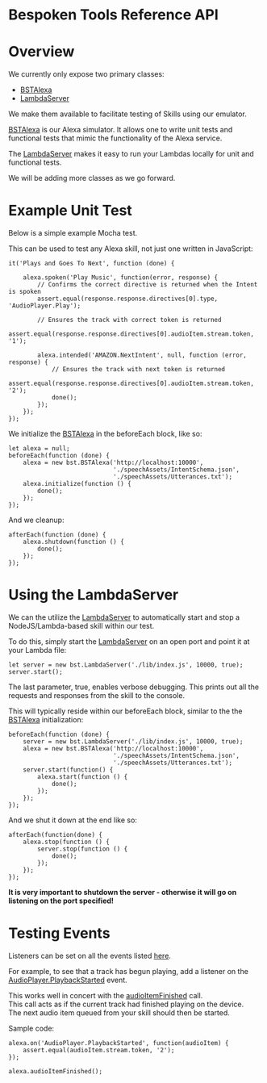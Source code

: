 Bespoken Tools Reference API
============================
# Overview
We currently only expose two primary classes:
- [BSTAlexa](classes/bstalexa.html)
- [LambdaServer](classes/lambdaserver.html)

We make them available to facilitate testing of Skills using our emulator.

[BSTAlexa](classes/bstalexa.html) is our Alexa simulator. It allows one to write unit tests and functional tests that mimic the functionality of the Alexa service.

The [LambdaServer](classes/lambdaserver.html) makes it easy to run your Lambdas locally for unit and functional tests.

We will be adding more classes as we go forward.

# Example Unit Test  
Below is a simple example Mocha test. 

This can be used to test any Alexa skill, not just one written in JavaScript:

```
it('Plays and Goes To Next', function (done) {

    alexa.spoken('Play Music', function(error, response) {
        // Confirms the correct directive is returned when the Intent is spoken
        assert.equal(response.response.directives[0].type, 'AudioPlayer.Play');
        
        // Ensures the track with correct token is returned
        assert.equal(response.response.directives[0].audioItem.stream.token, '1');

        alexa.intended('AMAZON.NextIntent', null, function (error, response) {
            // Ensures the track with next token is returned    
            assert.equal(response.response.directives[0].audioItem.stream.token, '2');
            done();
        });
    });
});
```

We initialize the [BSTAlexa](classes/bstalexa.html) in the beforeEach block, like so:

```
let alexa = null;
beforeEach(function (done) {
    alexa = new bst.BSTAlexa('http://localhost:10000',
                             './speechAssets/IntentSchema.json',
                             './speechAssets/Utterances.txt');
    alexa.initialize(function () {
        done();
    });
});
```

And we cleanup:

```
afterEach(function (done) {
    alexa.shutdown(function () {
        done();
    });
});
```

# Using the LambdaServer
We can the utilize the [LambdaServer](class/lambdaserver.html) to automatically start and stop a NodeJS/Lambda-based skill
within our test.

To do this, simply start the [LambdaServer](class/lambdaserver.html) on an open port and point it at your Lambda file:

```
let server = new bst.LambdaServer('./lib/index.js', 10000, true);
server.start();
```

The last parameter, true, enables verbose debugging. This prints out all the requests and responses from the skill to the console.

This will typically reside within our beforeEach block, similar to the the [BSTAlexa](classes/bstalexa.html) initialization:

```
beforeEach(function (done) {
    server = new bst.LambdaServer('./lib/index.js', 10000, true);
    alexa = new bst.BSTAlexa('http://localhost:10000',
                             './speechAssets/IntentSchema.json',
                             './speechAssets/Utterances.txt');
    server.start(function() {
        alexa.start(function () {
            done();
        });
    });
});
```

And we shut it down at the end like so:

```
afterEach(function(done) {
    alexa.stop(function () {
        server.stop(function () {
            done();
        });
    });
});
```

**It is very important to shutdown the server - otherwise it will go on listening on the port specified!**

# Testing Events
Listeners can be set on all the events listed [here](classes/bstalexaevents.html).

For example, to see that a track has begun playing, 
add a listener on the [AudioPlayer.PlaybackStarted](classes/bstalexaevents.html#audioplayerplaybackstarted) event.

This works well in concert with the [audioItemFinished](classes/bstalexa.html#audioitemfinished) call.  
This call acts as if the current track had finished playing on the device.  
The next audio item queued from your skill should then be started.

Sample code:
```
alexa.on('AudioPlayer.PlaybackStarted', function(audioItem) {
    assert.equal(audioItem.stream.token, '2');
});

alexa.audioItemFinished();
```